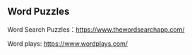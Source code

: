 ## Word Puzzles

Word Search Puzzles：https://www.thewordsearchapp.com/

Word plays: https://www.wordplays.com/